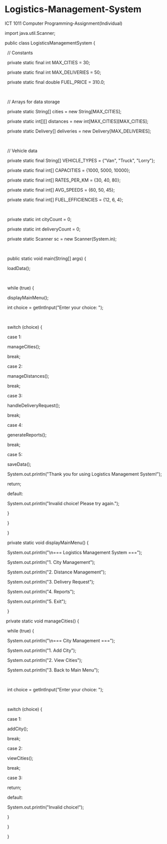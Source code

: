 # Logistics-Management-System

ICT 1011 Computer Programming-Assignment(Individual)

import java.util.Scanner;



public class LogisticsManagementSystem {

    // Constants

    private static final int MAX\_CITIES = 30;

    private static final int MAX\_DELIVERIES = 50;

    private static final double FUEL\_PRICE = 310.0;

&nbsp;  

&nbsp;  // Arrays for data storage

&nbsp;   private static String\[] cities = new String\[MAX\_CITIES];

&nbsp;   private static int\[]\[] distances = new int\[MAX\_CITIES]\[MAX\_CITIES];

&nbsp;   private static Delivery\[] deliveries = new Delivery\[MAX\_DELIVERIES];

&nbsp;   

&nbsp;   // Vehicle data

&nbsp;   private static final String\[] VEHICLE\_TYPES = {"Van", "Truck", "Lorry"};

&nbsp;   private static final int\[] CAPACITIES = {1000, 5000, 10000};

&nbsp;   private static final int\[] RATES\_PER\_KM = {30, 40, 80};

&nbsp;   private static final int\[] AVG\_SPEEDS = {60, 50, 45};

&nbsp;   private static final int\[] FUEL\_EFFICIENCIES = {12, 6, 4};

&nbsp;   

&nbsp;   private static int cityCount = 0;

&nbsp;   private static int deliveryCount = 0;

&nbsp;   private static Scanner sc = new Scanner(System.in);

&nbsp;   

&nbsp;   public static void main(String\[] args) {

&nbsp;       loadData();

&nbsp;       

&nbsp;       while (true) {

&nbsp;           displayMainMenu();

&nbsp;           int choice = getIntInput("Enter your choice: ");

&nbsp;           

&nbsp;           switch (choice) {

&nbsp;               case 1:

&nbsp;                   manageCities();

&nbsp;                   break;

&nbsp;               case 2:

&nbsp;                   manageDistances();

&nbsp;                   break;

&nbsp;               case 3: 

&nbsp;                   handleDeliveryRequest();

&nbsp;                   break;

&nbsp;               case 4: 

&nbsp;                   generateReports();

&nbsp;                   break;

&nbsp;               case 5: 

&nbsp;                   saveData();

&nbsp;                   System.out.println("Thank you for using Logistics Management System!");

&nbsp;                   return;

&nbsp;               default: 

&nbsp;                   System.out.println("Invalid choice! Please try again.");

&nbsp;           }

&nbsp;       }

&nbsp;   }

&nbsp;   private static void displayMainMenu() {

&nbsp;       System.out.println("\\n=== Logistics Management System ===");

&nbsp;       System.out.println("1. City Management");

&nbsp;       System.out.println("2. Distance Management");

&nbsp;       System.out.println("3. Delivery Request");

&nbsp;       System.out.println("4. Reports");

&nbsp;       System.out.println("5. Exit");

&nbsp;   }

&nbsp;private static void manageCities() {

&nbsp;       while (true) {

&nbsp;           System.out.println("\\n=== City Management ===");

&nbsp;           System.out.println("1. Add City");

&nbsp;           System.out.println("2. View Cities");

&nbsp;           System.out.println("3. Back to Main Menu");

&nbsp;           

&nbsp;           int choice = getIntInput("Enter your choice: ");

&nbsp;           

&nbsp;           switch (choice) {

&nbsp;               case 1:

&nbsp;                   addCity(); 

&nbsp;                   break;

&nbsp;               case 2: 

&nbsp;                   viewCities(); 

&nbsp;                   break;

&nbsp;               case 3:

&nbsp;                   return;

&nbsp;               default:

&nbsp;                   System.out.println("Invalid choice!");

&nbsp;           }

&nbsp;       }

&nbsp;   }

